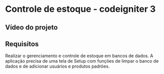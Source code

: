 # Controle de estoque - codeigniter 3

## Vídeo do projeto

## Requisitos
Realizar o gerenciamento e controle de estoque em bancos de dados. A aplicação precisa de uma tela de Setup com funções de limpar o banco de dados e de adicionar usuários e produtos padrões.
